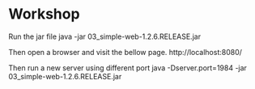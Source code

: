 # Workshop
Run the jar file 
java -jar 03_simple-web-1.2.6.RELEASE.jar

Then open a browser and visit the bellow page. 
http://localhost:8080/

Then run a new server using different port
java -Dserver.port=1984 -jar 03_simple-web-1.2.6.RELEASE.jar
